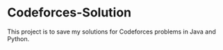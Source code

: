 # Codeforces-Solution

This project is to save my solutions for Codeforces problems in Java and Python.
